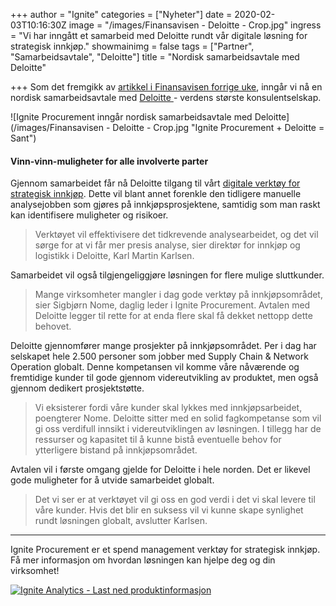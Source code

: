 +++
author = "Ignite"
categories = ["Nyheter"]
date = 2020-02-03T10:16:30Z
image = "/images/Finansavisen - Deloitte - Crop.jpg"
ingress = "Vi har inngått et samarbeid med Deloitte rundt vår digitale løsning for strategisk innkjøp."
showmainimg = false
tags = ["Partner", "Samarbeidsavtale", "Deloitte"]
title = "Nordisk samarbeidsavtale med Deloitte"

+++
Som det fremgikk av [artikkel i Finansavisen forrige uke](https://finansavisen.no/nyheter/teknologi/2020/01/29/7492767/ignite-procurement-posisjonerer-seg-mot-det-globale-markedet "Ignite Procurement posisjonerer seg for global vekst"), inngår vi nå en nordisk samarbeidsavtale med [Deloitte ](https://www2.deloitte.com/ "Deloitte")- verdens største konsulentselskap.

![Ignite Procurement inngår nordisk samarbeidsavtale med Deloitte](/images/Finansavisen - Deloitte - Crop.jpg "Ignite Procurement + Deloitte = Sant")

#### Vinn-vinn-muligheter for alle involverte parter

Gjennom samarbeidet får nå Deloitte tilgang til vårt [digitale verktøy for strategisk innkjøp](https://www.ignite.no/ignite-analytics/ "Digitalt verktøy for strategisk innkjøp"). Dette vil blant annet forenkle den tidligere manuelle analysejobben som gjøres på innkjøpsprosjektene, samtidig som man raskt kan identifisere muligheter og risikoer.

> Verktøyet vil effektivisere det tidkrevende analysearbeidet, og det vil sørge for at vi får mer presis analyse, sier direktør for innkjøp og logistikk i Deloitte, Karl Martin Karlsen.

Samarbeidet vil også tilgjengeliggjøre løsningen for flere mulige sluttkunder.

> Mange virksomheter mangler i dag gode verktøy på innkjøpsområdet, sier Sigbjørn Nome, daglig leder i Ignite Procurement. Avtalen med Deloitte legger til rette for at enda flere skal få dekket nettopp dette behovet.

Deloitte gjennomfører mange prosjekter på innkjøpsområdet. Per i dag har selskapet hele 2.500 personer som jobber med Supply Chain & Network Operation globalt. Denne kompetansen vil komme våre nåværende og fremtidige kunder til gode gjennom videreutvikling av produktet, men også gjennom dedikert prosjektstøtte.

> Vi eksisterer fordi våre kunder skal lykkes med innkjøpsarbeidet, poengterer Nome. Deloitte sitter med en solid fagkompetanse som vil gi oss verdifull innsikt i videreutviklingen av løsningen. I tillegg har de ressurser og kapasitet til å kunne bistå eventuelle behov for ytterligere bistand på innkjøpsområdet.

Avtalen vil i første omgang gjelde for Deloitte i hele norden. Det er likevel gode muligheter for å utvide samarbeidet globalt. 

> Det vi ser er at verktøyet vil gi oss en god verdi i det vi skal levere til våre kunder. Hvis det blir en suksess vil vi kunne skape synlighet rundt løsningen globalt, avslutter Karlsen.

***

Ignite Procurement er et spend management verktøy for strategisk innkjøp. Få mer informasjon om hvordan løsningen kan hjelpe deg og din virksomhet!

[![](https://www.ignite.no/images/Last%20ned%20produktinfo%20-%201200%20x100.png "Ignite Analytics - Last ned produktinformasjon")](https://www.ignite.no/ignite-analytics/produktinformasjon/ "Ignite Analytics - Last ned produktinformasjon")